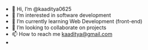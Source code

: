 - 👋 Hi, I’m @kaaditya0625
- 👀 I’m interested in software development
- 🌱 I’m currently learning Web Development (front-end)
- 💞️ I’m looking to collaborate on projects 
- 📫 How to reach me kaaditya@gmail.com
- 

<!---
kaaditya0625/kaaditya0625 is a ✨ special ✨ repository because its `README.md` (this file) appears on your GitHub profile.
You can click the Preview link to take a look at your changes.
--->
